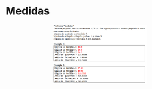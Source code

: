 # Medidas

<p align="center">
  <img src="https://github.com/m7portugal/basic/blob/main/.public/01.PNG" width="50%">
</p>


